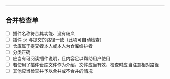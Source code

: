 <!-- 撰写您想附加的信息 -->
<!-- Write your own things -->


---

<!-- 供仓库维护者检查使用，勿动 -->
<!-- For repo maintainers, do not modify -->
## 合并检查单

- [ ] 插件名称符合其功能、没有歧义
- [ ] 插件 `id` 与提交的路径一致（此项可自动检查）
- [ ] 仓库属于提交者本人或本人为仓库维护者
- [ ] 分类正确
- [ ] 应当有可阅读插件说明，且内容足以帮助用户使用
- [ ] 若使用了插件仓库文件作为介绍，文件应当有效，检查时应当注意相对路径
- [ ] 其他应当检查并予以合并或不合并的情况
